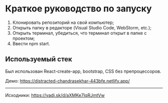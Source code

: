 # Краткое руководство по запуску

1. Клонировать репозиторий на свой компьютер;
2. Открыть папку в редакторе (Visual Studio Code, WebStorm, etc.);
3. Открыть терминал, убедиться, что терминал открыт в папке с проектом;
4. Ввести npm start.

## Используемый стек

Был использован React-create-app, bootstrap, CSS без препроцессоров.

Демо: https://distracted-chandrasekhar-443bfe.netlify.app/
***
Исходники: https://yadi.sk/d/aXMKe7IqRJmtVw
